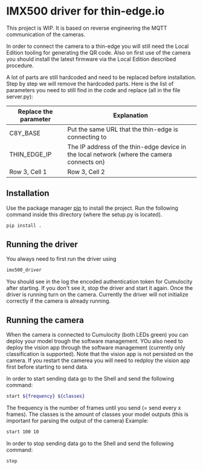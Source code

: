 # IMX500 driver for thin-edge.io

This project is WIP.
It is based on reverse engineering the MQTT communication of the cameras.

In order to connect the camera to a thin-edge you will still need the Local Edition tooling for generating the QR code.
Also on first use of the camera you should install the latest firmware via the Local Edition described procedure.

A lot of parts are still hardcoded and need to be replaced before installation. Step by step we will remove the hardcoded parts.
Here is the list of parameters you need to still find in the code and replace (all in the file server.py):

| Replace the parameter | Explanation |
|-----------------|-----------------|
| C8Y_BASE   | Put the same URL that the thin-edge is connecting to   |
| THIN_EDGE_IP   | The IP address of the thin-edge device in the local network (where the camera connects on)  |
| Row 3, Cell 1   | Row 3, Cell 2   |

## Installation

Use the package manager [pip](https://pip.pypa.io/en/stable/) to install the project.
Run the following command inside this directory (where the setup.py is located).

```bash
pip install .
```

## Running the driver

You always need to first run the driver using 

```bash
imx500_driver
```

You should see in the log the encoded authentication token for Cumulocity after starting. If you don't see it, stop the driver and start it again.
Once the driver is running turn on the camera. Currently the driver will not initialize correctly if the camera is already running.

## Running the camera

When the camera is connected to Cumulocity (both LEDs green) you can deploy your model trough the software management. YOu also need to deploy the vision app through the software management (currently only classification is supported).
Note that the vision app is not persisted on the camera. If you restart the camerea you will need to redploy the vision app first before starting to send data.

In order to start sending data go to the Shell and send the following command:
```bash
start ${frequency} ${classes}
```
The frequency is the number of frames until you send (= send every x frames). 
The classes is the amount of classes your model outputs (this is important for parsing the output of the camera)
Example:
```bash
start 100 10
```

In order to stop sending data go to the Shell and send the following command:
```bash
stop
```